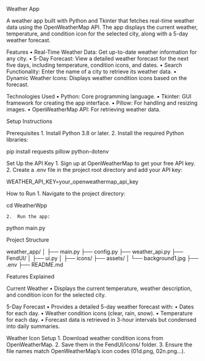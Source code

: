 Weather App

A weather app built with Python and Tkinter that fetches real-time weather data using the OpenWeatherMap API. The app displays the current weather, temperature, and condition icon for the selected city, along with a 5-day weather forecast.

Features
• Real-Time Weather Data: Get up-to-date weather information for any city.
• 5-Day Forecast: View a detailed weather forecast for the next five days, including temperature, condition icons, and dates.
• Search Functionality: Enter the name of a city to retrieve its weather data.
• Dynamic Weather Icons: Displays weather condition icons based on the forecast.

Technologies Used
• Python: Core programming language.
• Tkinter: GUI framework for creating the app interface.
• Pillow: For handling and resizing images.
• OpenWeatherMap API: For retrieving weather data.

Setup Instructions

Prerequisites 1. Install Python 3.8 or later. 2. Install the required Python libraries:

pip install requests pillow python-dotenv

Set Up the API Key 1. Sign up at OpenWeatherMap to get your free API key. 2. Create a .env file in the project root directory and add your API key:

WEATHER_API_KEY=your_openweathermap_api_key

How to Run 1. Navigate to the project directory:

cd WeatherWpp

    2.	Run the app:

python main.py

Project Structure

weather_app/
│
├── main.py
├── config.py
├── weather_api.py
├── FendUI/
│ ├── ui.py
│ ├── icons/
├── assets/
│ └── background1.jpg
├── .env
├── README.md

Features Explained

Current Weather
• Displays the current temperature, weather description, and condition icon for the selected city.

5-Day Forecast
• Provides a detailed 5-day weather forecast with:
• Dates for each day.
• Weather condition icons (clear, rain, snow).
• Temperature for each day.
• Forecast data is retrieved in 3-hour intervals but condensed into daily summaries.

Weather Icon Setup 1. Download weather condition icons from OpenWeatherMap. 2. Save them in the FendUI/icons/ folder. 3. Ensure the file names match OpenWeatherMap’s icon codes (01d.png, 02n.png...).
